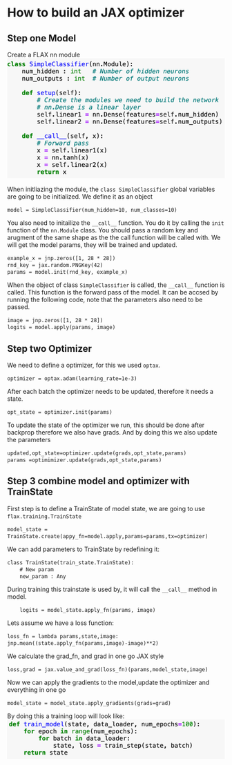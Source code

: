 # How to build an JAX optimizer

## Step one **Model**
Create a FLAX nn module
![Alt text](image-1.png)

When initliazing the module, the ``class SimpleClassifier`` global variables are going to be initialized. We define it as an object
```
model = SimpleClassifier(num_hidden=10, num_classes=10)
```

You also need to initailize the ``__call__`` function. You do it by calling the ``init`` function of the ``nn.Module`` class. You should pass a random key and arugment of the same shape as the the call function will be called with. We will get the model params, they will be trained and updated.
```
example_x = jnp.zeros([1, 28 * 28])
rnd_key = jax.random.PNGKey(42)
params = model.init(rnd_key, example_x)
```

When the object of class ``SimpleClassifier`` is called, the ``__call__`` function is called. This function is the forward pass of the model. It can be accsed by running the following code, note that the parameters also need to be passed.
```
image = jnp.zeros([1, 28 * 28])
logits = model.apply(params, image)
```
## Step two **Optimizer**
We need to define a optimizer, for this we used ``optax``.
```
optimizer = optax.adam(learning_rate=1e-3)
``` 
After each batch the optimizer needs to be updated, therefore it needs a state.
```
opt_state = optimizer.init(params)
```
To update the state of the optimizer we run, this should be done after backprop therefore we also have grads. And by doing this we also update the parameters
```
updated,opt_state=optimizer.update(grads,opt_state,params)
params =optimimizer.update(grads,opt_state,params)
```

## Step 3 combine model and optimizer with TrainState
First step is to define a TrainState of model state, we are going to use ``flax.training.TrainState``

```
model_state = TrainState.create(appy_fn=model.apply,params=params,tx=optimizer)
```

We can add parameters to TrainState by redefining it:
```
class TrainState(train_state.TrainState):
    # New param
    new_param : Any
```

During training this trainstate is used by, it will call the ``__call__`` method in model.
```
    logits = model_state.apply_fn(params, image)
```

Lets assume we have a loss function:
```
loss_fn = lambda params,state,image: jnp.mean((state.apply_fn(params,image)-image)**2)
```

We calculate the grad_fn, and grad in one go JAX style
```
loss,grad = jax.value_and_grad(loss_fn)(params,model_state,image)
```
Now we can apply the gradients to the model,update the optimizer and everything in one go
```
model_state = model_state.apply_gradients(grads=grad)
```
By doing this a training loop will look like:
![Alt text](image-2.png)
